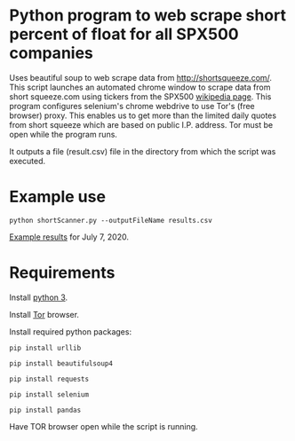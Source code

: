 # Python program to web scrape short percent of float for all SPX500 companies
Uses beautiful soup to web scrape data from http://shortsqueeze.com/. This script launches an automated chrome window to scrape data from short squeeze.com using tickers from the SPX500 [wikipedia page](http://en.wikipedia.org/wiki/List_of_S%26P_500_companies).
This program configures selenium's chrome webdrive to use Tor's (free browser) proxy. This enables us to get more than the limited daily quotes from short squeeze which are based on public I.P. address. Tor must be open while the program runs.

It outputs a file (result.csv) file in the directory from which the script was executed.

# Example use
```
python shortScanner.py --outputFileName results.csv
```
[Example results](./ExampleResults.csv) for ‎July ‎7, ‎2020.

# Requirements
Install [python 3](https://www.python.org/downloads).

Install [Tor](https://www.torproject.org/download/) browser.

Install required python packages:

```pip install urllib```

```pip install beautifulsoup4```

```pip install requests```

```pip install selenium```

```pip install pandas```
	
Have TOR browser open while the script is running.